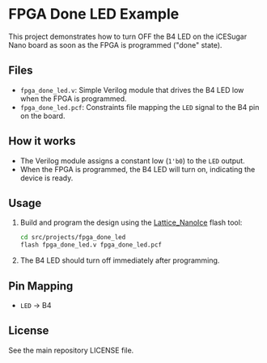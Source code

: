 # FPGA Done LED Example

This project demonstrates how to turn OFF the B4 LED on the iCESugar Nano board as soon as the FPGA is programmed ("done" state).

## Files
- `fpga_done_led.v`: Simple Verilog module that drives the B4 LED low when the FPGA is programmed.
- `fpga_done_led.pcf`: Constraints file mapping the `LED` signal to the B4 pin on the board.

## How it works
- The Verilog module assigns a constant low (`1'b0`) to the `LED` output.
- When the FPGA is programmed, the B4 LED will turn on, indicating the device is ready.

## Usage
1. Build and program the design using the [Lattice_NanoIce](https://github.com/abhinav937/Lattice_NanoIce) flash tool:
   ```bash
   cd src/projects/fpga_done_led
   flash fpga_done_led.v fpga_done_led.pcf
   ```
2. The B4 LED should turn off immediately after programming.

## Pin Mapping
- `LED` → B4 

## License
See the main repository LICENSE file.
